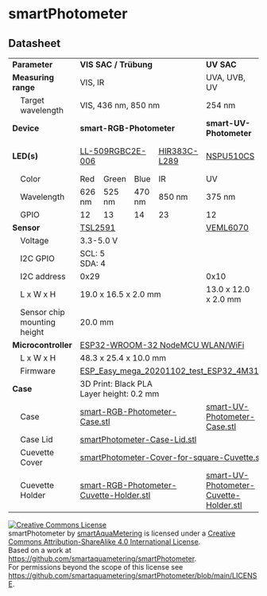 # smartPhotometer

## Datasheet

<table>
<tr>
  <td colspan=2><b>Parameter</b>
  <td colspan=4><b>VIS SAC / Trübung</b>
  <td><b>UV SAC</b>
  <td colspan=2><b>Trübung</b>
  <td><b>Coloring</b>
</tr>
<tr>
  <td colspan=2><b>Measuring range</b>
  <td colspan=4>VIS, IR
  <td>UVA, UVB, UV
  <td colspan=2>IR
  <td>VIS
</tr>
<tr>
  <td>
  <td>Target wavelength
  <td colspan=4>VIS, 436 nm, 850 nm
  <td>254 nm
  <td colspan=2>850 nm
  <td>VIS
</tr>
<tr>
  <td colspan=2><b>Device</b>
  <td colspan=4><b>smart-RGB-Photometer</b>
  <td><b>smart-UV-Photometer</b>
  <td colspan=2><b>smart-IR-Turbidimeter</b>
  <td><b>smart-Colorimeter</b>
</tr>
<tr>
  <td colspan=2><b>LED(s)</b>
  <td colspan=3><a href='https://cdn-reichelt.de/documents/datenblatt/A501/HIR383C-L289_ENG_TDS.pdf'>LL-509RGBC2E-006</a>
  <td><a href='https://cdn-reichelt.de/documents/datenblatt/A501/HIR383C-L289_ENG_TDS.pdf'>HIR383C-L289</a>
  <td><a href='https://www.nichia.co.jp/specification/products/led/NSPU510CS-E.pdf'>NSPU510CS</a>
  <td colspan=2>2 x <a href='https://cdn-reichelt.de/documents/datenblatt/A501/HIR383C-L289_ENG_TDS.pdf'>HIR383C-L289</a>
  <td><a href='https://cdn.luckylight.cn/media/component/data-sheet/504WC2E-W6-3PC.pdf'>504WC2E-W6-3PC</a>
</tr>
<tr>
  <td>
  <td>Color
  <td>Red
  <td>Green
  <td>Blue
  <td>IR
  <td>UV
  <td>IR
  <td>IR
  <td>Warm White
</tr>
<tr>
  <td>
  <td>Wavelength
  <td>626 nm
  <td>525 nm
  <td>470 nm
  <td>850 nm
  <td>375 nm
  <td>850 nm
  <td>850 nm
  <td>410-780 nm
</tr>
<tr>
  <td>
  <td>GPIO
  <td>12
  <td>13
  <td>14
  <td>23
  <td>12
  <td>12
  <td>23
  <td>12
</tr>
<tr>
  <td colspan=2><b>Sensor</b>
  <td colspan=4><a href='https://cdn-shop.adafruit.com/datasheets/TSL25911_Datasheet_EN_v1.pdf'>TSL2591</a>
  <td><a href='https://www.vishay.com/docs/84277/veml6070.pdf'>VEML6070</a>
  <td colspan=2><a href='https://cdn-shop.adafruit.com/datasheets/TSL25911_Datasheet_EN_v1.pdf'>TSL2591</a>
  <td><a href='https://cdn-shop.adafruit.com/datasheets/TCS34725.pdf'>TCS34725</a>
</tr>
<tr>
  <td>
  <td>Voltage
  <td colspan=8>3.3-5.0 V
</tr>
<tr>
  <td>
  <td>I2C GPIO
  <td colspan=8>SCL: 5</br>SDA: 4
</tr>
<tr>
  <td>
  <td>I2C address
  <td colspan=4>0x29
  <td>0x10
  <td colspan=2>0x29
  <td>0x29
</tr>
<tr>
  <td>
  <td>L x W x H
  <td colspan=4>19.0 x 16.5 x 2.0 mm
  <td>13.0 x 12.0 x 2.0 mm
  <td colspan=2>19.0 x 16.5 x 2.0 mm
  <td>20.3 x 20.3 x 2.0 mm
</tr>
<tr>
  <td>
  <td>Sensor chip mounting height
  <td colspan=8>20.0 mm
</tr>
<tr>
  <td colspan=2><b>Microcontroller</b>
  <td colspan=8><a href='https://cdn.shopify.com/s/files/1/1509/1638/files/ESP_-_32_NodeMCU_Developmentboard_Datenblatt_AZ-Delivery_Vertriebs_GmbH_10f68f6c-a9bb-49c6-a825-07979441739f.pdf?v=1598356497'>ESP32-WROOM-32 NodeMCU WLAN/WiFi</a>
</tr>
<tr>
  <td>
  <td>L x W x H
  <td colspan=8>48.3 x 25.4 x 10.0 mm
</tr>
<tr>
  <td>
  <td>Firmware
  <td colspan=8><a href='/firmware/bin/ESP_Easy_mega_20201102_test_ESP32_4M316k-factory.bin'>ESP_Easy_mega_20201102_test_ESP32_4M316k-factory.bin</a>
</tr>
<tr>
  <td colspan=2><b>Case</b>
  <td colspan=8>3D Print: Black PLA</br>Layer height: 0.2 mm
</tr>
<tr>
  <td>
  <td>Case
  <td colspan=4><a href='/case/smart-RGB-Photometer.stl'>smart-RGB-Photometer-Case.stl</a>
  <td><a href='/case/smart-UV-Photometer.stl'>smart-UV-Photometer-Case.stl</a>
  <td colspan=2><a href='/case/smart-IR-Turbidimeter.stl'>smart-IR-Turbidimeter-Case.stl</a>
  <td><a href='/case/smart-Colorimeter'>smart-Colorimeter-Case.stl</a>
</tr>
<tr>
  <td>
  <td>Case Lid
  <td colspan=8><a href='/case/smartPhotometer-Case-Lid.stll'>smartPhotometer-Case-Lid.stl</a>
</tr>
<tr>
  <td>
  <td>Cuevette Cover
  <td colspan=8><a href='/case/smartPhotometer-Cover-for-square-Cuvette.stl'>smartPhotometer-Cover-for-square-Cuvette.stl</a>
</tr>
<tr>
  <td>
  <td>Cuevette Holder
  <td colspan=4><a href='/case/smart-RGB-Photometer-Cuvette-Holder.stl'>smart-RGB-Photometer-Cuvette-Holder.stl</a>
  <td><a href='/case/smart-UV-Photometer-Cuvette-Holder.stl'>smart-UV-Photometer-Cuvette-Holder.stl</a>
  <td colspan=2><a href='/case/smart-IR-Turbidimeter-Cuvette-Holder.stl'>smart-IR-Turbidimeter-Cuvette-Holder.stl</a>
  <td><a href='/case/smart-Colorimeter-Cuvette-Holder.stl'>smart-Colorimeter-Cuvette-Holder.stl</a>
</tr>
</table>

<a rel="license" href="http://creativecommons.org/licenses/by-sa/4.0/"><img alt="Creative Commons License" style="border-width:0" src="https://i.creativecommons.org/l/by-sa/4.0/88x31.png" /></a><br /><span xmlns:dct="http://purl.org/dc/terms/" property="dct:title">smartPhotometer</span> by <a xmlns:cc="http://creativecommons.org/ns#" href="https://github.com/smartaquametering" property="cc:attributionName" rel="cc:attributionURL">smartAquaMetering</a> is licensed under a <a rel="license" href="http://creativecommons.org/licenses/by-sa/4.0/">Creative Commons Attribution-ShareAlike 4.0 International License</a>.<br />Based on a work at <a xmlns:dct="http://purl.org/dc/terms/" href="https://github.com/smartaquametering/smartPhotometer" rel="dct:source">https://github.com/smartaquametering/smartPhotometer</a>.<br />For permissions beyond the scope of this license see <a xmlns:cc="http://creativecommons.org/ns#" href="https://github.com/smartaquametering/smartPhotometer/blob/main/LICENSE" rel="cc:morePermissions">https://github.com/smartaquametering/smartPhotometer/blob/main/LICENSE</a>.
